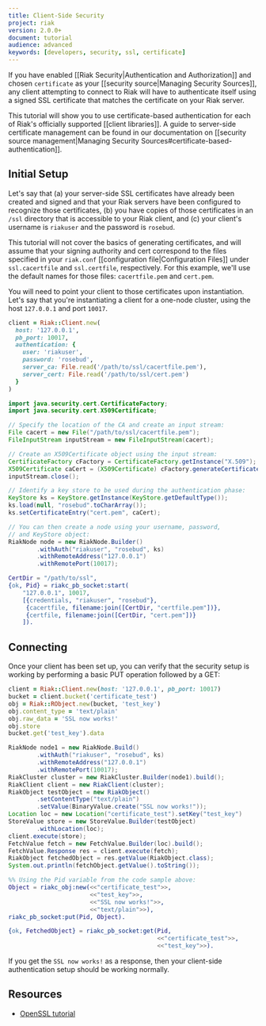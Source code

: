 ```yaml
---
title: Client-Side Security
project: riak
version: 2.0.0+
document: tutorial
audience: advanced
keywords: [developers, security, ssl, certificate]
---
```


If you have enabled [[Riak Security|Authentication and Authorization]] and chosen `certificate` as your [[security source|Managing Security Sources]], any client attempting to connect to Riak will have to authenticate itself using a signed SSL certificate that matches the certificate on your Riak server.

This tutorial will show you to use certificate-based authentication for each of Riak's officially supported [[client libraries]]. A guide to server-side certificate management can be found in our documentation on [[security source management|Managing Security Sources#certificate-based-authentication]].

## Initial Setup

Let's say that (a) your server-side SSL certificates have already been created and signed and that your Riak servers have been configured to recognize those certificates, (b) you have copies of those certificates in an `/ssl` directory that is accessible to your Riak client, and (c) your client's username is `riakuser` and the password is `rosebud`.

This tutorial will not cover the basics of generating certificates, and will assume that your signing authority and cert correspond to the files specified in your `riak.conf` [[configuration file|Configuration Files]] under `ssl.cacertfile` and `ssl.certfile`, respectively. For this example, we'll use the default names for those files: `cacertfile.pem` and `cert.pem`.

You will need to point your client to those certificates upon instantiation. Let's say that you're instantiating a client for a one-node cluster, using the host `127.0.0.1` and port `10017`.

```ruby
client = Riak::Client.new(
  host: '127.0.0.1',
  pb_port: 10017,
  authentication: {
    user: 'riakuser',
    password: 'rosebud',
    server_ca: File.read('/path/to/ssl/cacertfile.pem'),
    server_cert: File.read('/path/to/ssl/cert.pem')
  }
)
```

```java
import java.security.cert.CertificateFactory;
import java.security.cert.X509Certificate;

// Specify the location of the CA and create an input stream:
File cacert = new File("/path/to/ssl/cacertfile.pem");
FileInputStream inputStream = new FileInputStream(cacert);

// Create an X509Certificate object using the input stream:
CertificateFactory cFactory = CertificateFactory.getInstance("X.509");
X509Certificate caCert = (X509Certificate) cFactory.generateCertificate(inputStream);
inputStream.close();

// Identify a key store to be used during the authentication phase:
KeyStore ks = KeyStore.getInstance(KeyStore.getDefaultType());
ks.load(null, "rosebud".toCharArray());
ks.setCertificateEntry("cert.pem", caCert);

// You can then create a node using your username, password,
// and KeyStore object:
RiakNode node = new RiakNode.Builder()
        .withAuth("riakuser", "rosebud", ks)
        .withRemoteAddress("127.0.0.1")
        .withRemotePort(10017);
```


```erlang
CertDir = "/path/to/ssl",
{ok, Pid} = riakc_pb_socket:start(
    "127.0.0.1", 10017,
    [{credentials, "riakuser", "rosebud"},
     {cacertfile, filename:join([CertDir, "certfile.pem"])},
     {certfile, filename:join([CertDir, "cert.pem"])}
    ]).
```

## Connecting

Once your client has been set up, you can verify that the security setup is working by performing a basic PUT operation followed by a GET:

```ruby
client = Riak::Client.new(host: '127.0.0.1', pb_port: 10017)
bucket = client.bucket('certificate_test')
obj = Riak::RObject.new(bucket, 'test_key')
obj.content_type = 'text/plain'
obj.raw_data = 'SSL now works!'
obj.store
bucket.get('test_key').data
```

```java
RiakNode node1 = new RiakNode.Build()
        .withAuth("riakuser", "rosebud", ks)
        .withRemoteAddress("127.0.0.1")
        .withRemotePort(10017);
RiakCluster cluster = new RiakCluster.Builder(node1).build();
RiakClient client = new RiakClient(cluster);
RiakObject testObject = new RiakObject()
        .setContentType("text/plain")
        .setValue(BinaryValue.create("SSL now works!"));
Location loc = new Location("certificate_test").setKey("test_key")
StoreValue store = new StoreValue.Builder(testObject)
        .withLocation(loc);
client.execute(store);
FetchValue fetch = new FetchValue.Builder(loc).build();
FetchValue.Response res = client.execute(fetch);
RiakObject fetchedObject = res.getValue(RiakObject.class);
System.out.println(fetchObject.getValue().toString());
```

```erlang
%% Using the Pid variable from the code sample above:
Object = riakc_obj:new(<<"certificate_test">>,
                       <<"test_key">>,
                       <<"SSL now works!">>,
                       <<"text/plain">>),
riakc_pb_socket:put(Pid, Object).

{ok, FetchedObject} = riakc_pb_socket:get(Pid,
                                          <<"certificate_test">>,
                                          <<"test_key">>).
```

If you get the `SSL now works!` as a response, then your client-side authentication setup should be working normally.

## Resources

* [OpenSSL tutorial](http://www.madboa.com/geek/openssl/)